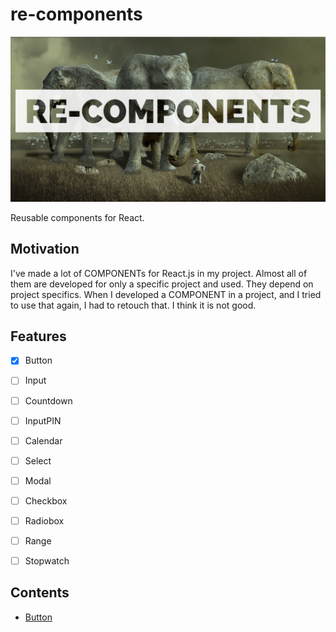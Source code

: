 # re-components

![logo](./doc/logo.png)

Reusable components for React.

## Motivation

I've made a lot of COMPONENTs for React.js in my project. Almost all of them are developed for only a specific project and used. They depend on project specifics. When I developed a COMPONENT in a project, and I tried to use that again, I had to retouch that. I think it is not good. 

## Features
- [x] Button
- [ ] Input
- [ ] Countdown
- [ ] InputPIN
- [ ] Calendar
- [ ] Select
- [ ] Modal
- [ ] Checkbox
- [ ] Radiobox
- [ ] Range
- [ ] Stopwatch


## Contents
- [Button](https://github.com/zynkn/re-components/tree/master/src/components/Button)